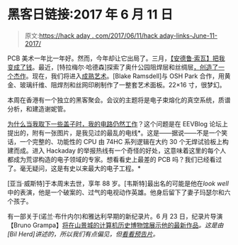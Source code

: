 # 黑客日链接:2017 年 6 月 11 日

> 原文:[https://hack aday . com/2017/06/11/hack aday-links-June-11-2017/](https://hackaday.com/2017/06/11/hackaday-links-june-11-2017/)

PCB 美术一年比一年好。然而，今年却让它出局了。三月，[【安德鲁·索瓦】把我变成了钱](http://hackaday.com/2017/03/22/making-more-of-me-money/)。最近，[特拉梅尔·哈德森]探索了奥什公园阻焊层和丝绸层[，创造了一个杰作](https://twitter.com/qrs/status/872542631905169408)。现在，我们将进入[成熟艺术](https://hackaday.io/page/3353-full-panel-pcb-painting-fabricated)。[Blake Ramsdell]与 OSH Park 合作，用黄金、玻璃纤维、阻焊剂和丝网印刷制作了一整套艺术面板。22×16 寸，很梦幻。

本周在香港有一个独立的黑客聚会。会议的主题将是电子束熔化的真空系统，质谱分析，和建造谢妮管。

[为什么当我取下一些盖子时，我的电路仍然工作](http://www.eevblog.com/forum/projects/weird-things-about-bypass-caps-and-74hc-logic/)？这个问题是在 EEVBlog 论坛上提出的，附有一张图片，是我见过的最乱的电线*。这是——据说——不是一个笑话，一个完整的、功能性的 CPU 由 74HC 系列逻辑在大约 30 个无焊试验板上构建而成。进入 Hackaday 的举报热线有一个奇怪的好处，这意味着这里的每个人都成为荒谬构造的电子领域的专家。想看看史上最差的 PCB 吗？我们已经看过了。毫无疑问，这是有史以来最大的电子工程。*

[亚当·威斯特]于本周末去世，享年 88 岁。[韦斯特]最出名的可能是他在*look well*中的表演，他是一个破案的、过气的电视动作英雄。他身后留下了妻子玛瑟尔和六个孩子。

有一部关于(诺兰·布什内尔)和雅达利早期的新纪录片。6 月 23 日，纪录片导演【Bruno Grampa】[将在山景城的计算机历史博物馆展示他的最新作品](http://www.computerhistory.org/events/upcoming/#easy-learn-hard-master)*。这是由[Bil Herd]讲述的，所以我们有点偏见，但[看看预告片](http://www.8bitgeneration.com/the-movie/easy-to-learn-hard-to-master/)。*